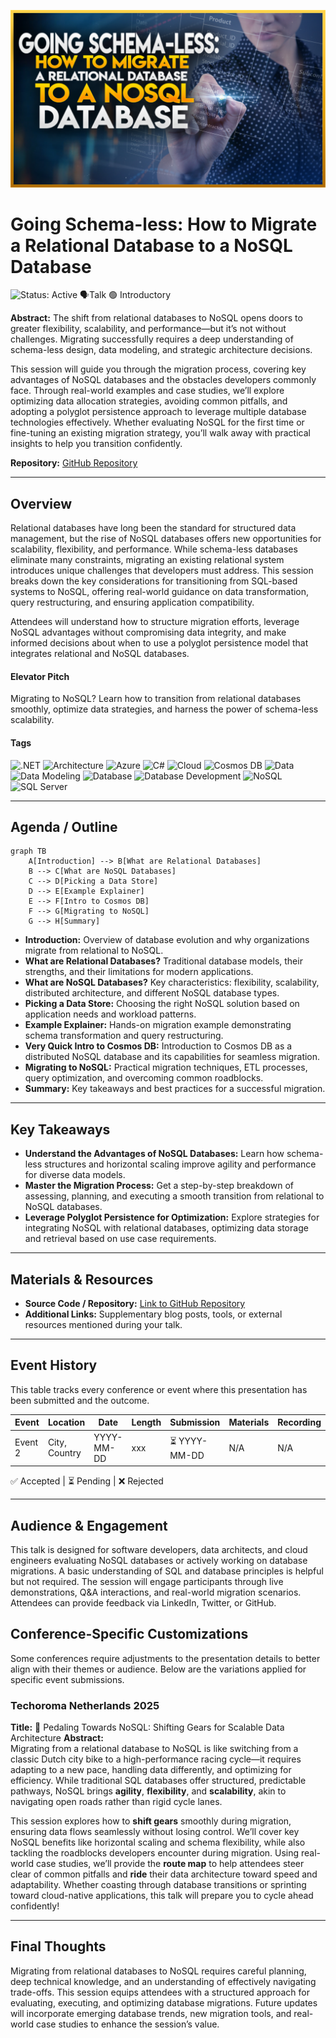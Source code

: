 ![Going Schema-less: How to Migrate a Relational Database to a NoSQL Database](thumbnails/going-schemaless.jpg)

# Going Schema-less: How to Migrate a Relational Database to a NoSQL Database

![Status: Active](https://img.shields.io/badge/Status-Active-brightgreen) 🗣️Talk 🟢 Introductory

**Abstract:**  The shift from relational databases to NoSQL opens doors to greater flexibility, scalability, and performance—but it’s not without challenges. Migrating successfully requires a deep understanding of schema-less design, data modeling, and strategic architecture decisions.

This session will guide you through the migration process, covering key advantages of NoSQL databases and the obstacles developers commonly face. Through real-world examples and case studies, we’ll explore optimizing data allocation strategies, avoiding common pitfalls, and adopting a polyglot persistence approach to leverage multiple database technologies effectively. Whether evaluating NoSQL for the first time or fine-tuning an existing migration strategy, you’ll walk away with practical insights to help you transition confidently.

**Repository:**  [GitHub Repository](https://github.com/TaleLearnCode/GoingSchemaless)

---

## Overview

Relational databases have long been the standard for structured data management, but the rise of NoSQL databases offers new opportunities for scalability, flexibility, and performance. While schema-less databases eliminate many constraints, migrating an existing relational system introduces unique challenges that developers must address. This session breaks down the key considerations for transitioning from SQL-based systems to NoSQL, offering real-world guidance on data transformation, query restructuring, and ensuring application compatibility.

Attendees will understand how to structure migration efforts, leverage NoSQL advantages without compromising data integrity, and make informed decisions about when to use a polyglot persistence model that integrates relational and NoSQL databases.

#### Elevator Pitch

Migrating to NoSQL? Learn how to transition from relational databases smoothly, optimize data strategies, and harness the power of schema-less scalability.

#### Tags

![.NET](https://img.shields.io/badge/Tag-.NET-blue) ![Architecture](https://img.shields.io/badge/Tag-Architecture-blue) ![Azure](https://img.shields.io/badge/Tag-Azure-blue) ![C#](https://img.shields.io/badge/Tag-C%23-blue) ![Cloud](https://img.shields.io/badge/Tag-Cloud-blue) ![Cosmos DB](https://img.shields.io/badge/Tag-Cosmos%20DB-blue) ![Data](https://img.shields.io/badge/Tag-Data-blue) ![Data Modeling](https://img.shields.io/badge/Tag-Data%20Modeling-blue) ![Database](https://img.shields.io/badge/Tag-Database-blue) ![Database Development](https://img.shields.io/badge/Tag-Database%20Development-blue) ![NoSQL](https://img.shields.io/badge/Tag-NoSQL-blue) ![SQL Server](https://img.shields.io/badge/Tag-SQL%20Server-blue) 

---

## Agenda / Outline

```mermaid
graph TB
    A[Introduction] --> B[What are Relational Databases]
    B --> C[What are NoSQL Databases]
    C --> D[Picking a Data Store]
    D --> E[Example Explainer]
    E --> F[Intro to Cosmos DB]
    F --> G[Migrating to NoSQL]
    G --> H[Summary]
```

- **Introduction:**   Overview of database evolution and why organizations migrate from relational to NoSQL.
- **What are Relational Databases?**   Traditional database models, their strengths, and their limitations for modern applications.
- **What are NoSQL Databases?**   Key characteristics: flexibility, scalability, distributed architecture, and different NoSQL database types.
- **Picking a Data Store:**   Choosing the right NoSQL solution based on application needs and workload patterns.
- **Example Explainer:**   Hands-on migration example demonstrating schema transformation and query restructuring.
- **Very Quick Intro to Cosmos DB:**   Introduction to Cosmos DB as a distributed NoSQL database and its capabilities for seamless migration.
- **Migrating to NoSQL:**   Practical migration techniques, ETL processes, query optimization, and overcoming common roadblocks.
- **Summary:**   Key takeaways and best practices for a successful migration.

---

## Key Takeaways

-  **Understand the Advantages of NoSQL Databases:** Learn how schema-less structures and horizontal scaling improve agility and performance for diverse data models.
-  **Master the Migration Process:** Get a step-by-step breakdown of assessing, planning, and executing a smooth transition from relational to NoSQL databases.
-  **Leverage Polyglot Persistence for Optimization:** Explore strategies for integrating NoSQL with relational databases, optimizing data storage and retrieval based on use case requirements.

---

## Materials & Resources

- **Source Code / Repository:** [Link to GitHub Repository](https://github.com/TaleLearnCode/GoingSchemaless)
- **Additional Links:** Supplementary blog posts, tools, or external resources mentioned during your talk.

---

## Event History

This table tracks every conference or event where this presentation has been submitted and the outcome.

| Event   | Location      | Date       | Length | Submission   | Materials | Recording |
| ------- | ------------- | ---------- | ------ | ------------ | --------- | --------- |
| Event 2 | City, Country | YYYY-MM-DD | xxx    | ⏳ YYYY-MM-DD | N/A       | N/A       |

✅ Accepted | ⏳ Pending | ❌ Rejected

---

## Audience & Engagement

This talk is designed for software developers, data architects, and cloud engineers evaluating NoSQL databases or actively working on database migrations. A basic understanding of SQL and database principles is helpful but not required. The session will engage participants through live demonstrations, Q&A interactions, and real-world migration scenarios. Attendees can provide feedback via LinkedIn, Twitter, or GitHub.

## Conference-Specific Customizations

Some conferences require adjustments to the presentation details to better align with their themes or audience. Below are the variations applied for specific event submissions.

### Techoroma Netherlands 2025

**Title:** 🚴 Pedaling Towards NoSQL: Shifting Gears for Scalable Data Architecture 
**Abstract:**  
Migrating from a relational database to NoSQL is like switching from a classic Dutch city bike to a high-performance racing cycle—it requires adapting to a new pace, handling data differently, and optimizing for efficiency. While traditional SQL databases offer structured, predictable pathways, NoSQL brings **agility**, **flexibility**, and **scalability**, akin to navigating open roads rather than rigid cycle lanes.

This session explores how to **shift gears** smoothly during migration, ensuring data flows seamlessly without losing control. We’ll cover key NoSQL benefits like horizontal scaling and schema flexibility, while also tackling the roadblocks developers encounter during migration. Using real-world case studies, we’ll provide the **route map** to help attendees steer clear of common pitfalls and **ride** their data architecture toward speed and adaptability. Whether coasting through database transitions or sprinting toward cloud-native applications, this talk will prepare you to cycle ahead confidently!

---

## Final Thoughts

Migrating from relational databases to NoSQL requires careful planning, deep technical knowledge, and an understanding of effectively navigating trade-offs. This session equips attendees with a structured approach for evaluating, executing, and optimizing database migrations. Future updates will incorporate emerging database trends, new migration tools, and real-world case studies to enhance the session’s value.